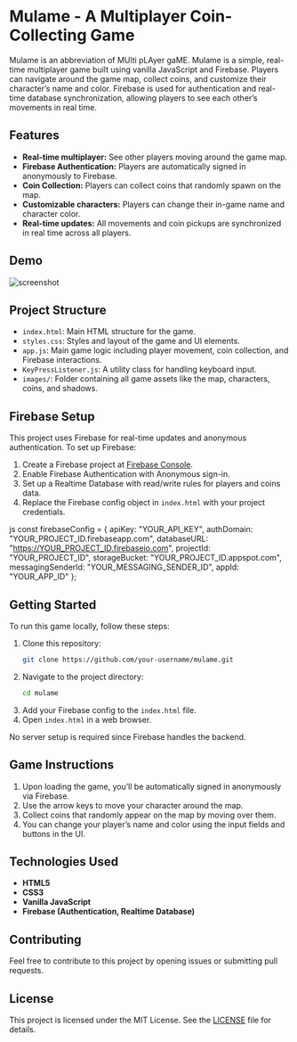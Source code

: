 
# Mulame - A Multiplayer Coin-Collecting Game

Mulame is an abbreviation of MUlti pLAyer gaME. Mulame is a simple, real-time multiplayer game built using vanilla JavaScript and Firebase. Players can navigate around the game map, collect coins, and customize their character’s name and color. Firebase is used for authentication and real-time database synchronization, allowing players to see each other’s movements in real time.

## Features

- **Real-time multiplayer:** See other players moving around the game map.
- **Firebase Authentication:** Players are automatically signed in anonymously to Firebase.
- **Coin Collection:** Players can collect coins that randomly spawn on the map.
- **Customizable characters:** Players can change their in-game name and character color.
- **Real-time updates:** All movements and coin pickups are synchronized in real time across all players.

## Demo

![screenshot](https://github.com/user-attachments/assets/04f1739d-3474-4282-916a-726ff522d963)

## Project Structure

- `index.html`: Main HTML structure for the game.
- `styles.css`: Styles and layout of the game and UI elements.
- `app.js`: Main game logic including player movement, coin collection, and Firebase interactions.
- `KeyPressListener.js`: A utility class for handling keyboard input.
- `images/`: Folder containing all game assets like the map, characters, coins, and shadows.

## Firebase Setup

This project uses Firebase for real-time updates and anonymous authentication. To set up Firebase:

1. Create a Firebase project at [Firebase Console](https://console.firebase.google.com/).
2. Enable Firebase Authentication with Anonymous sign-in.
3. Set up a Realtime Database with read/write rules for players and coins data.
4. Replace the Firebase config object in `index.html` with your project credentials.

js
const firebaseConfig = {
  apiKey: "YOUR_API_KEY",
  authDomain: "YOUR_PROJECT_ID.firebaseapp.com",
  databaseURL: "https://YOUR_PROJECT_ID.firebaseio.com",
  projectId: "YOUR_PROJECT_ID",
  storageBucket: "YOUR_PROJECT_ID.appspot.com",
  messagingSenderId: "YOUR_MESSAGING_SENDER_ID",
  appId: "YOUR_APP_ID"
};


## Getting Started

To run this game locally, follow these steps:

1. Clone this repository:
   ```bash
   git clone https://github.com/your-username/mulame.git
   ```
2. Navigate to the project directory:
   ```bash
   cd mulame
   ```
3. Add your Firebase config to the `index.html` file.
4. Open `index.html` in a web browser.

No server setup is required since Firebase handles the backend.

## Game Instructions

1. Upon loading the game, you’ll be automatically signed in anonymously via Firebase.
2. Use the arrow keys to move your character around the map.
3. Collect coins that randomly appear on the map by moving over them.
4. You can change your player’s name and color using the input fields and buttons in the UI.

## Technologies Used

- **HTML5**
- **CSS3**
- **Vanilla JavaScript**
- **Firebase (Authentication, Realtime Database)**

## Contributing

Feel free to contribute to this project by opening issues or submitting pull requests.

## License

This project is licensed under the MIT License. See the [LICENSE](LICENSE) file for details.
```
